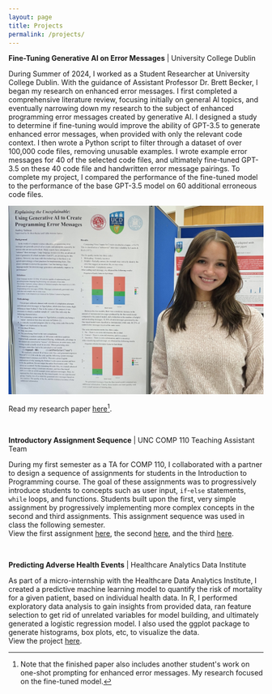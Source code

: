 ```yaml
---
layout: page
title: Projects
permalink: /projects/
---
```


**Fine-Tuning Generative AI on Error Messages** \| University College Dublin 

During Summer of 2024, I worked as a Student Researcher at University College Dublin. With the guidance of Assistant Professor Dr. Brett Becker, I began my research on enhanced error messages. I first completed a comprehensive literature review, focusing initially on general AI topics, and eventually narrowing down my research to the subject of enhanced programming error messages created by generative AI. I designed a study to determine if fine-tuning would improve the ability of GPT-3.5 to generate enhanced error messages, when provided with only the relevant code context. I then wrote a Python script to filter through a dataset of over 100,000 code files, removing unusable examples. I wrote example error messages for 40 of the selected code files, and ultimately fine-tuned GPT-3.5 on these 40 code file and handwritten error message pairings. To complete my project, I compared the performance of the fine-tuned model to the performance of the base GPT-3.5 model on 60 additional erroneous code files.   

<img src="/images/D6CD4D88-F26C-4026-B209-B546BA5F31AF.jpg" alt="Final poster for the project">

Read my research paper <a href="https://drive.google.com/file/d/1_uS9JbR_WSkRSsOProIZ8-qxenqgLYem/view?usp=sharing">here</a>[^1].

<br>

**Introductory Assignment Sequence** \| UNC COMP 110 Teaching Assistant Team  

During my first semester as a TA for COMP 110, I collaborated with a partner to design a sequence of assignments for students in the Introduction to Programming course. The goal of these assignments was to progressively introduce students to concepts such as user input, `if`-`else` statements, `while` loops, and functions. Students built upon the first, very simple assignment by progressively implementing more complex concepts in the second and third assignments. This assignment sequence was used in class the following semester.   
View the first assignment [here](https://comp110-24s.github.io/exercises/simple-battleship.html), the second [here](https://comp110-24s.github.io/exercises/one-shot-battleship.html), and the third [here](https://comp110-24s.github.io/exercises/battleship.html).

<br>

**Predicting Adverse Health Events** \| Healthcare Analytics Data Institute

As part of a micro-internship with the Healthcare Data Analytics Institute, I created a predictive machine learning model to quantify the risk of mortality for a given patient, based on individual health data. In R, I performed exploratory data analysis to gain insights from provided data, ran feature selection to get rid of unrelated variables for model building, and ultimately generated a logistic regression model. I also used the ggplot package to generate histograms, box plots, etc, to visualize the data.   
View the project <a href="https://drive.google.com/file/d/1URVlZlsnvQLJY_19kqLToaXnvsSMPHrI/view?usp=sharing">here</a>.



[^1]: Note that the finished paper also includes another student's work on one-shot prompting for enhanced error messages. My research focused on the fine-tuned model.
